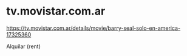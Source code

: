 # tv.movistar.com.ar

https://tv.movistar.com.ar/details/movie/barry-seal-solo-en-america-17325360

Alquilar (rent)
